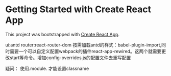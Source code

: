 # Getting Started with Create React App

This project was bootstrapped with [Create React App](https://github.com/facebook/create-react-app).


ui:antd
router:react-router-dom
按需加载antd的样式：babel-plugin-import,同时需要一个可以自定义配置webpack的插件react-app-rewired。这两个就需要更改start等命令。增加config-overrides.js的配置文件去重写配置

疑问：
使用.module. 才能设置classname
